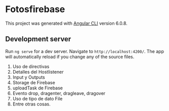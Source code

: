 # Fotosfirebase

This project was generated with [Angular CLI](https://github.com/angular/angular-cli) version 6.0.8.


## Development server

Run `ng serve` for a dev server. Navigate to `http://localhost:4200/`. The app will automatically reload if you change any of the source files.

1. Uso de directivas
2. Detalles del Hostlistener
3. Input y Outputs
4. Storage de Firebase
5. uploadTask de Firebase
6. Evento drop, dragenter, dragleave, dragover
7. Uso de tipo de dato File
8. Entre otras cosas.